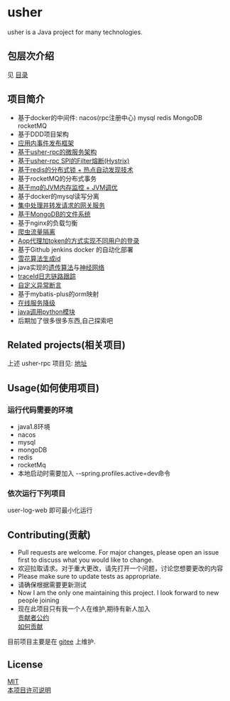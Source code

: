 # usher

usher is a Java project for many technologies.

## 包层次介绍
见 [目录](%E7%9B%AE%E5%BD%95.md)

## 项目简介

* 基于docker的中间件: nacos(rpc注册中心) mysql redis MongoDB rocketMQ
* 基于DDD项目架构
* [应用内事件发布框架](usher-common/usher-common-event-bus)
* [基于usher-rpc的微服务架构](usher-common/usher-common-rpc)
* [基于usher-rpc SPI的Filter熔断(Hystrix)](usher-service/usher-web/src/main/java/team/opentech/usher/filter/HystrixFilter.java)
* [基于redis的分布式锁 + 热点自动发现技术](usher-common/usher-common-hot-spot)
* 基于rocketMQ的分布式事务
* [基于mq的JVM内存监控 + JVM调优](usher-common/usher-common-hot-spot)
* 基于docker的mysql读写分离
* [集中处理并转发请求的网关服务](usher-service/usher-web)
* [基于MongoDB的文件系统](usher-service/usher-service-mongo)
* 基于nginx的负载匀衡
* [爬虫流量隔离](usher-service/usher-web/src/main/java/team/opentech/usher/aop/IpSpiderTableAspect.java)
* [Aop代理加token的方式实现不同用户的登录](usher-common/usher-common-service/src/main/java/team/opentech/usher/aop/TokenInjectAop.java)
* 基于Github jenkins docker 的自动化部署
* [雪花算法生成id](usher-common/usher-common-base/src/main/java/team/opentech/usher/util/IdUtil.java)
* java实现的[遗传算法](usher-service/usher-service-algorithm/src/main/java/team/opentech/usher/util/genetic)与[神经网络](usher-service/usher-service-algorithm/src/main/java/team/opentech/usher/util/network)
* [traceId日志链路跟踪](usher-common/usher-common-log)
* [自定义异常断言](usher-common/usher-common-base/src/main/java/team/opentech/usher/util/Asserts.java)
* 基于mybatis-plus的orm映射
* [在线服务降级](usher-common/usher-common-service/src/main/java/team/opentech/usher/aop/ServiceTemporarilyDisabledAop.java)
* [java调用python模块](usher-common/usher-common-base/src/main/java/team/opentech/usher/util/PythonCellUtil.java)
* 后期加了很多很多东西,自己探索吧

## Related projects(相关项目)
上述 usher-rpc  项目见: [地址](https://github.com/247452312/usher-rpc)

## Usage(如何使用项目)

### 运行代码需要的环境
* java1.8环境
* nacos
* mysql
* mongoDB
* redis
* rocketMq
* 本地启动时需要加入 --spring.profiles.active=dev命令

### 依次运行下列项目
user-log-web 即可最小化运行

## Contributing(贡献)
* Pull requests are welcome. For major changes, please open an issue first to discuss what you would like to change.  
* 欢迎拉取请求。对于重大更改，请先打开一个问题，讨论您想要更改的内容  
* Please make sure to update tests as appropriate.  
* 请确保根据需要更新测试  
* Now I am the only one maintaining this project. I look forward to new people joining  
* 现在此项目只有我一个人在维护,期待有新人加入  
[贡献者公约](code_of_conduct.md)  
[如何贡献](CONTRIBUTING-template.md)

目前项目主要是在 [gitee](https://gitee.com/opentech_usher/usher) 上维护.

## License
[MIT](https://choosealicense.com/licenses/mit/)  
[本项目许可说明](LICENSE)
